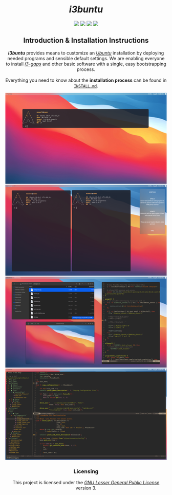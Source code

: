 <h1 align="center" >
  <i>i3buntu</i>
</h1>

<p align="center">
    <img src="https://img.shields.io/badge/version-v3.2.0-1A1D23?&style=for-the-badge">
    <img src="https://img.shields.io/badge/stability-stable-FBB444?&style=for-the-badge">
    <img src="https://img.shields.io/badge/library-v0.3.0-282D39?&style=for-the-badge">
    <img src="https://img.shields.io/badge/application-v0.4.2-5E6A82?&style=for-the-badge">
    <br/>
</p>

<h2 align="center" >
  Introduction & Installation Instructions
</h2>

<p align="center">
  <b><i>i3buntu</i></b>  provides means to customize an <a href="https://ubuntu.com/"><i>Ubuntu</i></a> installation by deploying needed programs and sensible default settings. We are enabling everyone to install <a href="https://github.com/Airblader/i3"><i>i3-gaps</i></a> and other basic software with a single, easy bootstrapping process.<br/><br/>
  Everything you need to know about the <b>installation process</b> can be found in <a href="INSTALL.md"><code>INSTALL.md</code></a>.
</p>

![Desktop Theme](library/docs/desktop_shell.png)
![Notifications](library/docs/notifications.png)
![Collage 1](library/docs/collage_1.png)
![NeoVim](library/docs/neovim.png)

<h3 align="center" >
  Licensing
</h3>

<p align="center">
  This project is licensed under the <a href="./LICENSE"><i>GNU Lesser General Public License</i></a> version 3.
</p>

